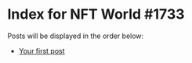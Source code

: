 # Index for NFT World #1733
Posts will be displayed in the order below:

- [Your first post](./001-first.md)

